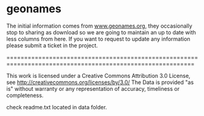 # geonames
The initial information comes from www.geonames.org, they occasionally stop to sharing as download so we are going to maintain an up to date with less columns from here. If you want to request to update any information please submit a ticket in the project.

===========================================================================================================

This work is licensed under a Creative Commons Attribution 3.0 License,
see http://creativecommons.org/licenses/by/3.0/
The Data is provided "as is" without warranty or any representation of accuracy, timeliness or completeness.

check readme.txt located in data folder.